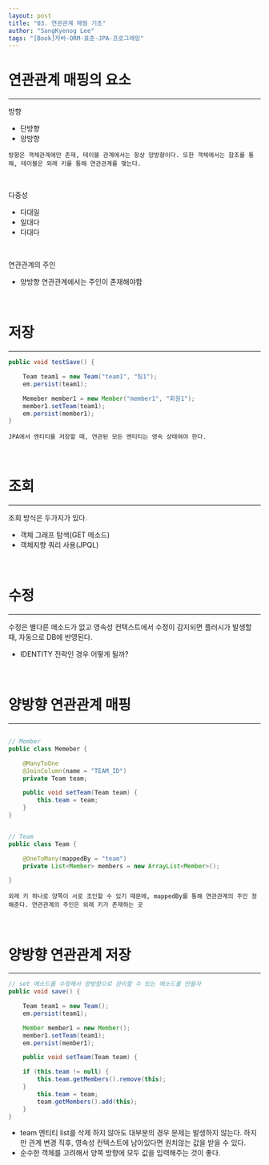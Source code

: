 ```yaml
---
layout: post
title: "03. 연관관계 매핑 기초"
author: "SangKyenog Lee"
tags: "[Book]자바-ORM-표준-JPA-프로그래밍"
---
```


# 연관관계 매핑의 요소
---
방향
- 단방향
- 양방향

`방향은 객체관계에만 존재, 테이블 관계에서는 항상 양방향이다. 또한 객체에서는 참조를 통해, 테이블은 외래 키를 통해 연관관계를 맺는다.`

<br>

다중성
- 다대일
- 일대다
- 다대다

<br>

연관관계의 주인
- 양방향 연관관계에서는 주인이 존재해야함

<br>

# 저장
---
```java
public void testSave() {

    Team team1 = new Team("team1", "팀1");
    em.persist(team1);

    Memeber member1 = new Member("member1", "회원1");
    member1.setTeam(team1);
    em.persist(member1);
}
```

`JPA에서 엔티티를 저장할 때, 연관된 모든 엔티티는 영속 상태여야 한다.`

<br>

# 조회
---
조회 방식은 두가지가 있다.
- 객체 그래프 탐색(GET 메소드)
- 객체지향 쿼리 사용(JPQL)

<br>

# 수정
---
수정은 별다른 메소드가 없고 영속성 컨텍스트에서 수정이 감지되면 플러시가 발생할 때, 자동으로 DB에 반영된다.
- IDENTITY 전략인 경우 어떻게 될까?

<br>

# 양방향 연관관계 매핑
---

```java

// Member
public class Memeber {

    @ManyToOne
    @JoinColumn(name = "TEAM_ID")
    private Team team;

    public void setTeam(Team team) {
        this.team = team;
    }
}


// Team 
public class Team {

    @OneToMany(mappedBy = "team")
    private List<Member> members = new ArrayList<Member>();

}
```

`외래 키 하나로 양쪽이 서로 조인할 수 있기 때문에, mappedBy를 통해 연관관계의 주인 정해준다. 연관관계의 주인은 외래 키가 존재하는 곳`

<br>

# 양방향 연관관계 저장
---

```java
// set 메소드를 수정해서 양방향으로 관리할 수 있는 메소드를 만들자
public void save() {

    Team team1 = new Team();
    em.persist(team1);

    Member member1 = new Member();
    member1.setTeam(team1);
    em.persist(member1);

    public void setTeam(Team team) {

    if (this.team != null) {
        this.team.getMembers().remove(this);
    }
        this.team = team;
        team.getMembers().add(this);
    }
}   
```

- team 엔티티 list를 삭제 하지 않아도 대부분의 경우 문제는 발생하지 않는다. 하지만 관계 변경 직후, 영속성 컨텍스트에 남아있다면 원치않는 값을 받을 수 있다.
- 순수한 객체를 고려해서 양쪽 방향에 모두 값을 입력해주는 것이 좋다.
